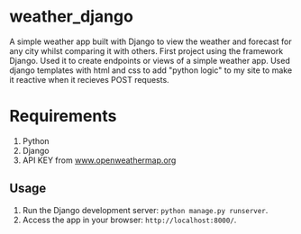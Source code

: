 # weather_django
A simple weather app built with Django to view the weather and forecast for any city whilst comparing it with others.
First project using the framework Django. Used it to create endpoints or views of a simple weather app. Used django templates with html and css to add "python logic" to my site to make it reactive when it recieves POST requests.

# Requirements
1. Python
2. Django
3. API KEY from www.openweathermap.org

## Usage

1. Run the Django development server: `python manage.py runserver`.
2. Access the app in your browser: `http://localhost:8000/`.
